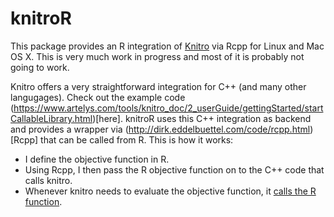 knitroR
=======

This package provides an R integration of [Knitro](http://www.ziena.com/knitro.htm) via Rcpp for Linux and Mac OS X. 
This is very much work in progress and most of it is probably not going to work. 

Knitro offers a very straightforward integration for C++ (and many other langugages). Check out the example code (https://www.artelys.com/tools/knitro_doc/2_userGuide/gettingStarted/startCallableLibrary.html)[here]. knitroR uses this C++ integration as backend and provides a wrapper via (http://dirk.eddelbuettel.com/code/rcpp.html)[Rcpp] that can be called from R. This is how it works: 
* I define the objective function in R. 
* Using Rcpp, I then pass the R objective function on to the C++ code that calls knitro. 
* Whenever knitro needs to evaluate the objective function, it [calls the R function](http://gallery.rcpp.org/articles/r-function-from-c++/). 


